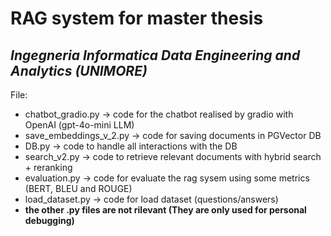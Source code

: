 # RAG system for master thesis
## *Ingegneria Informatica Data Engineering and Analytics (UNIMORE)*

File:
- chatbot_gradio.py ->  code for the chatbot realised by gradio with OpenAI (gpt-4o-mini LLM)
- save_embeddings_v_2.py -> code for saving documents in PGVector DB
- DB.py -> code to handle all interactions with the DB
- search_v2.py -> code to retrieve relevant documents with hybrid search + reranking
- evaluation.py -> code for evaluate the rag sysem using some metrics (BERT, BLEU and ROUGE)
- load_dataset.py -> code for load dataset (questions/answers)
- **the other .py files are not rilevant (They are only used for personal debugging)**
